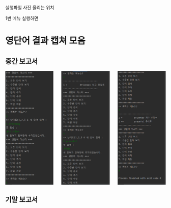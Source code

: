 
실행파일 사진 올리는 위치 

1번 메뉴 실행하면 
 # 영단어 결과 캡쳐 모음 

 ## 중간 보고서 
<div style="display: flex; justify-content: space-between;">
    <img src="https://github.com/sanghyunlee77/2023_JAVACRUD_project1/blob/master/screenshot/%EC%8B%A4%ED%94%84%EC%98%88%EC%8B%9C1.png?raw=true" alt="실행예시1" style="max-width: 30%;">
    <img src="https://github.com/sanghyunlee77/2023_JAVACRUD_project1/blob/master/screenshot/%EC%8B%A4%ED%94%84%EC%98%88%EC%8B%9C2.png?raw=true" alt="실행예시2" style="max-width: 30%;">
    <img src="https://github.com/sanghyunlee77/2023_JAVACRUD_project1/blob/master/screenshot/%EC%8B%A4%ED%94%84%EC%98%88%EC%8B%9C3.png?raw=true" alt="실행예시3" style="max-width: 30%;">
</div>


## 기말 보고서
